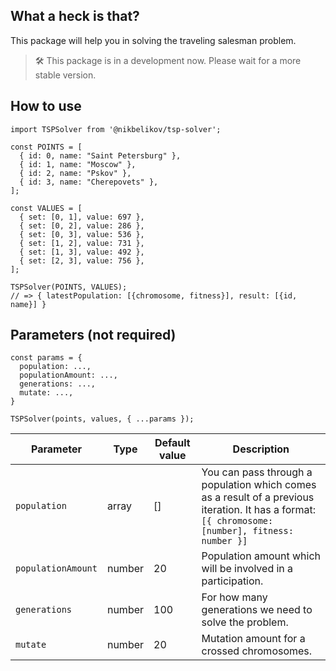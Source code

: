 ## What a heck is that?

This package will help you in solving the traveling salesman problem.

> 🛠 This package is in a development now. Please wait for a more stable version.

## How to use

```
import TSPSolver from '@nikbelikov/tsp-solver';

const POINTS = [
  { id: 0, name: "Saint Petersburg" },
  { id: 1, name: "Moscow" },
  { id: 2, name: "Pskov" },
  { id: 3, name: "Cherepovets" },
];

const VALUES = [
  { set: [0, 1], value: 697 },
  { set: [0, 2], value: 286 },
  { set: [0, 3], value: 536 },
  { set: [1, 2], value: 731 },
  { set: [1, 3], value: 492 },
  { set: [2, 3], value: 756 },
];

TSPSolver(POINTS, VALUES);
// => { latestPopulation: [{chromosome, fitness}], result: [{id, name}] }
```

## Parameters (not required)

```
const params = {
  population: ...,
  populationAmount: ...,
  generations: ...,
  mutate: ...,
}

TSPSolver(points, values, { ...params });
```

| Parameter | Type | Default value | Description |
|---|---|---|---|
| `population` | array | [] | You can pass through a population which comes as a result of a previous iteration. It has a format: `[{ chromosome: [number], fitness: number }]` |
| `populationAmount` | number | 20 | Population amount which will be involved in a participation. |
| `generations` | number | 100 | For how many generations we need to solve the problem. |
| `mutate` | number | 20 | Mutation amount for a crossed chromosomes. |
